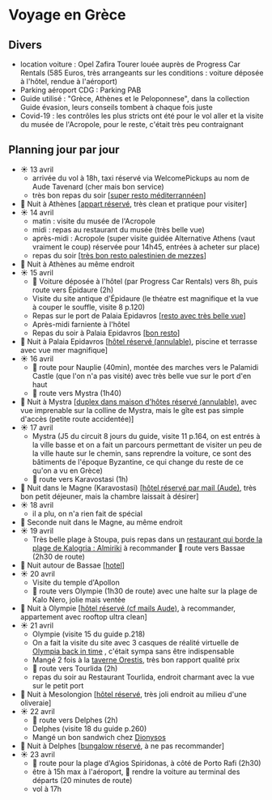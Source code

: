 # Voyage en Grèce

## Divers

* location voiture : Opel Zafira Tourer louée auprès de Progress Car Rentals (585 Euros, très arrangeants sur les conditions : voiture déposée à l'hôtel, rendue à l'aéroport)
* Parking aéroport CDG : Parking PAB
* Guide utilisé : "Grèce, Athènes et le Peloponnese", dans la collection Guide évasion, leurs conseils tombent à chaque fois juste
* Covid-19 : les contrôles les plus stricts ont été pour le vol aller et la visite du musée de l'Acropole, pour le reste, c'était très peu contraignant

## Planning jour par jour 

* ☀️ 13 avril
    * arrivée du vol à 18h, taxi réservé via WelcomePickups au nom de Aude Tavenard (cher mais bon service)
    * très bon repas du soir [[super resto méditerrannéen](https://www.tripadvisor.fr/Restaurant_Review-g189400-d6784810-Reviews-Feyrouz-Athens_Attica.html)]
* 🌃 Nuit à Athènes [[appart réservé](https://www.booking.com/hotel/gr/hestia-ippokratous-35.fr.html), très clean et pratique pour visiter]
* ☀️ 14 avril 
    * matin : visite du musée de l'Acropole
    * midi : repas au restaurant du musée (très belle vue)
    * après-midi : Acropole (super visite guidée Alternative Athens (vaut vraiment le coup) réservée pour 14h45, entrées à acheter sur place)
    * repas du soir [[très bon resto palestinien de mezzes](https://www.tripadvisor.fr/Restaurant_Review-g189400-d19102526-Reviews-Palestina_Meze_Bar-Athens_Attica.html)]
* 🌃 Nuit à Athènes au même endroit
* ☀️ 15 avril
    * 🚗 Voiture déposée à l'hôtel (par Progress Car Rentals) vers 8h, puis route vers Épidaure (2h)
    * Visite du site antique d'Épidaure (le théatre est magnifique et la vue à couper le souffle, visite 8 p.120)
    * Repas sur le port de Palaia Epidavros [[resto avec très belle vue](https://www.tripadvisor.fr/Restaurant_Review-g815573-d2256050-Reviews-Poseidon-Epidavros_Argolis_Region_Peloponnese.html)]
    * Après-midi farniente à l'hôtel
    * Repas du soir à Palaia Epidavros [[bon resto](https://www.tripadvisor.fr/Restaurant_Review-g815573-d8306640-Reviews-To_Perivoli_tis_Gogos-Epidavros_Argolis_Region_Peloponnese.html)]
* 🌃 Nuit à Palaia Epidavros [[hôtel réservé (annulable)](https://www.booking.com/hotel/gr/epidavros-seascape.fr.html), piscine et terrasse avec vue mer magnifique]
* ☀️ 16 avril
    * 🚗 route pour Nauplie (40min), montée des marches vers le Palamidi Castle (que l'on n'a pas visité) avec très belle vue sur le port d'en haut
    * 🚗 route vers Mystra (1h40)
* 🌃 Nuit à Mystra [[duplex dans maison d'hôtes réservé (annulable)](https://www.booking.com/hotel/gr/arxontiko-taygeti.fr.html), avec vue imprenable sur la colline de Mystra, mais le gîte est pas simple d'accès (petite route accidentée)]
* ☀️ 17 avril
    * Mystra (J5 du circuit 8 jours du guide, visite 11 p.164, on est entrés à la ville basse et on a fait un parcours permettant de visiter un peu de la ville haute sur le chemin, sans reprendre la voiture, ce sont des bâtiments de l'époque Byzantine, ce qui change du reste de ce qu'on a vu en Grèce)
    * 🚗 route vers Karavostasi (1h)
* 🌃 Nuit dans le Magne (Karavostasi) [[hôtel réservé par mail (Aude)](https://www.booking.com/hotel/gr/elixerion-elixirion.fr.html), très bon petit déjeuner, mais la chambre laissait à désirer]
* ☀️ 18 avril
    * il a plu, on n'a rien fait de spécial
* 🌃 Seconde nuit dans le Magne, au même endroit
* ☀️ 19 avril
    * Très belle plage à Stoupa, puis repas dans un [restaurant qui borde la plage de Kalogria : Almiriki](https://www.tripadvisor.fr/Restaurant_Review-g666399-d3566554-Reviews-Almyriki_Tavern-Stoupa_Messenia_Region_Peloponnese.html) à recommander 🚗 route vers Bassae (2h30 de route)
* 🌃 Nuit autour de Bassae [[hotel](https://www.booking.com/hotel/gr/petra-thea-villa-karytaina.fr.html)]
* ☀️ 20 avril
    * Visite du temple d'Apollon
    * 🚗 route vers Olympie (1h30 de route) avec une halte sur la plage de Kalo Nero, jolie mais ventée
* 🌃 Nuit à Olympie [[hôtel réservé (cf mails Aude)](https://www.booking.com/hotel/gr/leonidaion-guesthouse.fr.html), à recommander, appartement avec rooftop ultra clean]
* ☀️ 21 avril
    * Olympie (visite 15 du guide p.218)
    * On a fait la visite du site avec 3 casques de réalité virtuelle de [Olympia back in time](https://www.olympiabackintime.com/our-service.html) , c'était sympa sans être indispensable
    * Mangé 2 fois à la [taverne Orestis](https://www.tripadvisor.fr/Restaurant_Review-g189487-d10283105-Reviews-Taverna_Orestis-Olympia_Elis_Region_West_Greece.html), très bon rapport qualité prix
    * 🚗 route vers Tourlida (2h)
    * repas du soir au Restaurant Tourlida, endroit charmant avec la vue sur le petit port
* 🌃 Nuit à Mesolongion [[hôtel réservé](https://www.booking.com/hotel/gr/socrates-organic-village-wild-ollive.fr.html), très joli endroit au milieu d'une oliveraie]
* ☀️ 22 avril
    * 🚗 route vers Delphes (2h)
    * Delphes (visite 18 du guide p.260)
    * Mangé un bon sandwich chez [Dionysos](https://www.tripadvisor.fr/Restaurant_Review-g189408-d2354567-Reviews-Dionysios_Souvlaki_Gyro_Shop-Delphi_Phocis_Region_Central_Greece.html)
* 🌃 Nuit à Delphes  [[bungalow réservé](https://apolloncamping.gr/fr/), à ne pas recommander] 
* ☀️ 23 avril
    * 🚗 route pour la plage d'Agios Spiridonas, à côté de Porto Rafi (2h30)
    * être à 15h max à l'aéroport, 🚗 rendre la voiture au terminal des départs (20 minutes de route) 
    * vol à 17h


<script src="https://embed.github.com/view/geojson/rtavenar/grece/main/locations.geojson"></script>

